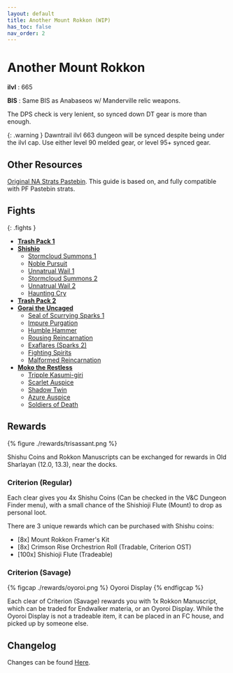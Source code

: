 ```yaml
---
layout: default
title: Another Mount Rokkon (WIP)
has_toc: false
nav_order: 2
---
```


# Another Mount Rokkon

**ilvl**
: 665

**BIS**
: Same BIS as Anabaseos w/ Manderville relic weapons.

The DPS check is very lenient, so synced down DT gear is more than enough.

{: .warning }
Dawntrail ilvl 663 dungeon will be synced despite being under the ilvl cap.
Use either level 90 melded gear, or level 95+ synced gear.

## Other Resources

[Original NA Strats Pastebin](https://pastebin.com/wZups8t2). This guide is
based on, and fully compatible with PF Pastebin strats.

## Fights

{: .fights }
* **[Trash Pack 1](./trash1/)**
* **[Shishio](./shishio/)**
    * [Stormcloud Summons 1](./shishio/stormcloud-1/)
    * [Noble Pursuit](./shishio/noble-pursuit)
    * [Unnatrual Wail 1](./shishio/unnatural-wail-1/)
    * [Stormcloud Summons 2](./shishio/stormcloud-2/)
    * [Unnatrual Wail 2](./shishio/unnatural-wail-2/)
    * [Haunting Cry](./shishio/haunting-cry/)
* **[Trash Pack 2](./trash2/)**
* **[Gorai the Uncaged](./gorai/)**
    * [Seal of Scurrying Sparks 1](./gorai/sparks-1/)
    * [Impure Purgation](./gorai/purgation/)
    * [Humble Hammer](./gorai/humble-hammer/)
    * [Rousing Reincarnation](./gorai/rousing-reincarnation/)
    * [Exaflares (Sparks 2)](./gorai/sparks-2/)
    * [Fighting Spirits](./gorai/fighting-spirits/)
    * [Malformed Reincarnation](./gorai/malformed-reincarnation/)
* **[Moko the Restless](./moko/)**
    * [Tripple Kasumi-giri](./moko/kasumi-giri/)
    * [Scarlet Auspice](./moko/scarlet-auspice/)
    * [Shadow Twin](./moko/shadow-twin/)
    * [Azure Auspice](./moko/azure-auspice/)
    * [Soldiers of Death](./moko/soldiers-of-death/)

## Rewards

{% figure ./rewards/trisassant.png %}

Shishu Coins and Rokkon Manuscripts can be exchanged for rewards in Old
Sharlayan (12.0, 13.3), near the docks.

### Criterion (Regular)

Each clear gives you 4x Shishu Coins (Can be checked in the V&C Dungeon Finder
menu), with a small chance of the Shishioji Flute (Mount) to drop as personal
loot.

There are 3 unique rewards which can be purchased with Shishu coins:

* [8x] Mount Rokkon Framer's Kit
* [8x] Crimson Rise Orchestrion Roll (Tradable, Criterion OST)
* [100x] Shishioji Flute (Tradeable)

### Criterion (Savage)

{% figcap ./rewards/oyoroi.png %}
Oyoroi Display
{% endfigcap %}

Each clear of Criterion (Savage) rewards you with 1x Rokkon Manuscript, which
can be traded for Endwalker materia, or an Oyoroi Display. While the Oyoroi
Display is not a tradeable item, it can be placed in an FC house, and picked
up by someone else.

## Changelog

Changes can be found [Here](./changelog/).
